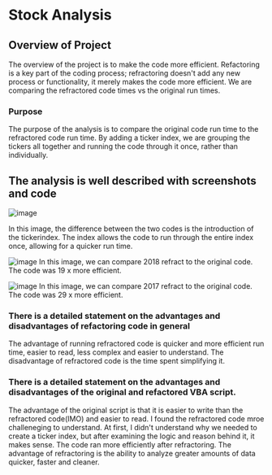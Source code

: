 # Stock Analysis

## Overview of Project

The overview of the project is to make the code more efficient. Refactoring is a key part of the coding process; refractoring doesn't add any new process or functionality, it merely makes the code more efficient. We are comparing the refractored code times vs the original run times.

### Purpose

The purpose of the analysis is to compare the original code run time to the refractored code run time. By adding a ticker index, we are grouping the tickers all together and running the code through it once, rather than individually. 

## The analysis is well described with screenshots and code 

![image](https://user-images.githubusercontent.com/107594143/177234138-301702fa-c8fe-4a48-96a0-f674c3e5eecd.png)

In this image, the difference between the two codes is the introduction of the tickerindex. The index allows the code to run through the entire index once, allowing for a quicker run time.

![image](https://user-images.githubusercontent.com/107594143/177234553-eba22650-87a1-4adf-aaab-63a85bc0ee88.png)
In this image, we can compare 2018 refract to the original code. The code was 19 x more efficient.

![image](https://user-images.githubusercontent.com/107594143/177234865-55700f24-4bd9-4a2f-b623-82b1423e3472.png)
In this image, we can compare 2017  refract to the original code. The code was 29 x more efficient. 

### There is a detailed statement on the advantages and disadvantages of refactoring code in general

The advantage of running refractored code is quicker and more efficient run time, easier to read, less complex and easier to understand. The disadvantage of refractored code is the time spent simplifying it.

### There is a detailed statement on the advantages and disadvantages of the original and refactored VBA script.
The advantage of the original script is that it is easier to write than the refractored code(IMO) and easier to read. I found the refractored code mroe challeneging to understand. At first, I didn't understand why we needed to create a ticker index, but after examining the logic and reason behind it, it makes sense. The code ran more efficiently after refractoring. The advantage of refractoring is the ability to analyze greater amounts of data quicker, faster and cleaner. 
